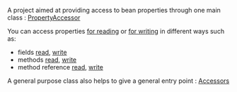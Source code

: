 A project aimed at providing access to bean properties through one main class : [PropertyAccessor](src/main/java/org/codefilarete/reflection/PropertyAccessor.java)

You can access properties [for reading](src/main/java/org/codefilarete/reflection/Accessor.java) or [for writing](src/main/java/org/codefilarete/reflection/Mutator.java)
in different ways such as:
- fields [read](src/main/java/org/codefilarete/reflection/AccessorByField.java), [write](src/main/java/org/codefilarete/reflection/MutatorByField.java)
- methods [read](src/main/java/org/codefilarete/reflection/AccessorByMethod.java), [write](src/main/java/org/codefilarete/reflection/MutatorByMethod.java)
- method reference [read](src/main/java/org/codefilarete/reflection/AccessorByMethodReference.java), [write](src/main/java/org/codefilarete/reflection/MutatorByMethodReference.java)

A general purpose class also helps to give a general entry point : [Accessors](src/main/java/org/codefilarete/reflection/Accessors.java)